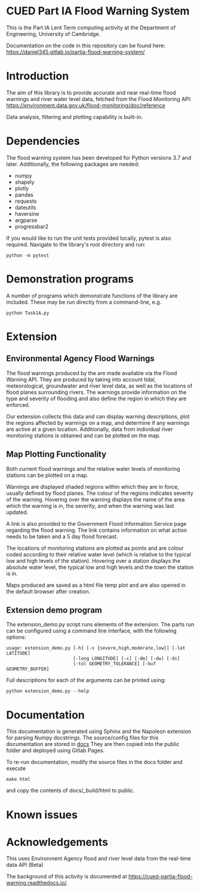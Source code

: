 # CUED Part IA Flood Warning System

This is the Part IA Lent Term computing activity at the Department of
Engineering, University of Cambridge.

Documentation on the code in this repository can be found here:
https://daniel345.gitlab.io/partia-flood-warning-system/

# Introduction

The aim of this library is to provide accurate and near real-time flood warnings and
river water level data, fetched from the Flood Monitoring API: 
https://environment.data.gov.uk/flood-monitoring/doc/reference

Data analysis, filtering and plotting capability is built-in.

# Dependencies

The flood warning system has been developed for Python versions 3.7 and later.
Additionally, the following packages are needed:

* numpy
* shapely
* plotly
* pandas
* requests
* dateutils
* haversine
* argparse
* progressbar2

If you would like to run the unit tests provided locally, pytest is also required.
Navigate to the library's root directory and run:

```
python -m pytest
```

# Demonstration programs

A number of programs which demonstrate functions
of the library are included.
These may be run directly from a command-line, e.g.

```
python Task1A.py
```

# Extension

## Environmental Agency Flood Warnings
The flood warnings produced by the are made available via the Flood Warning API.
They are produced by taking into account tidal, meteorological, groundwater and river level
data, as well as the locations of flood planes surrounding rivers. The warnings provide
information on the type and severity of flooding and also define the region in which
they are enforced.

Our extension collects this data and can display warning descriptions,
plot the regions affected by warnings on a map, and determine if any warnings
are active at a given location. Additionally, data from individual river monitoring
stations is obtained and can be plotted on the map.

## Map Plotting Functionality

Both current flood warnings and the relative water levels of monitoring stations can be
plotted on a map.

Warnings are displayed shaded regions within which they are in force, usually
defined by flood planes. The colour of the regions indicates severity of the warning.
Hovering over the warning displays the name of the area which the warning is in, the severity,
and when the warning was last updated.

A link is also provided to the Government Flood Information Service page regarding the flood warning. The link contains
information on what action needs to be taken and a 5 day flood forecast.

The locations of monitoring stations are plotted as points and are colour coded according to their
relative water level (which is relative to the typical low and high levels of the station).
Hovering over a station displays the absolute water level, the typical low and high levels
and the town the station is in.

Maps produced are saved as a html file temp plot and are also opened in the default browser
after creation.


## Extension demo program

The extension_demo.py script runs elements of the extension.
The parts run can be configured using a command line interface,
with the following options:
```
usage: extension_demo.py [-h] [-s {severe,high,moderate,low}] [-lat LATITUDE]
                         [-long LONGITUDE] [-c] [-dm] [-dw] [-ds]
                         [-tol GEOMETRY_TOLERANCE] [-buf GEOMETRY_BUFFER]
```

Full descriptions for each of the arguments can be printed using:

```
python extension_demo.py --help
```

# Documentation

This documentation is generated using Sphinx and the Napoleon extension for parsing
Numpy docstrings. The source/config files for this documentation are stored in
[docs](https://gitlab.com/daniel345/partia-flood-warning-system/-/tree/master/docs)
They are then copied into the public folder and deployed using Gitlab Pages.

To re-run documentation, modify the source files in the docs folder and execute
```
make html
```
  
and copy the contents of docs/_build/html to public.

# Known issues

# Acknowledgements

This uses Environment Agency flood and river level data from the real-time data API (Beta)

The background of this activity is documented at
https://cued-partia-flood-warning.readthedocs.io/.

